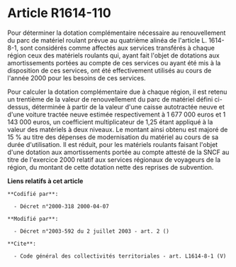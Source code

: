 # Article R1614-110

Pour déterminer la dotation complémentaire nécessaire au renouvellement du parc de matériel roulant prévue au quatrième
alinéa de l'article L. 1614-8-1, sont considérés comme affectés aux services transférés à chaque région ceux des matériels
roulants qui, ayant fait l'objet de dotations aux amortissements portées au compte de ces services ou ayant été mis à la
disposition de ces services, ont été effectivement utilisés au cours de l'année 2000 pour les besoins de ces services. 

Pour calculer la dotation complémentaire due à chaque région, il est retenu un trentième de la valeur de renouvellement du
parc de matériel défini ci-dessus, déterminée à partir de la valeur d'une caisse autotractée neuve et d'une voiture tractée
neuve estimée respectivement à 1 677 000 euros et 1 143 000 euros, un coefficient multiplicateur de 1,25 étant appliqué à la
valeur des matériels à deux niveaux. Le montant ainsi obtenu est majoré de 15 % au titre des dépenses de modernisation du
matériel au cours de sa durée d'utilisation. Il est réduit, pour les matériels roulants faisant l'objet d'une dotation aux
amortissements portée au compte attesté de la SNCF au titre de l'exercice 2000 relatif aux services régionaux de voyageurs de
la région, du montant de cette dotation nette des reprises de subvention.

**Liens relatifs à cet article**

	**Codifié par**:

	  - Décret n°2000-318 2000-04-07

	**Modifié par**:

	  - Décret n°2003-592 du 2 juillet 2003 - art. 2 ()

	**Cite**:

	  - Code général des collectivités territoriales - art. L1614-8-1 (V)
